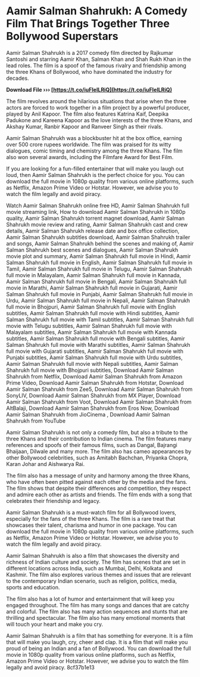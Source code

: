 
 
# Aamir Salman Shahrukh: A Comedy Film That Brings Together Three Bollywood Superstars
 
Aamir Salman Shahrukh is a 2017 comedy film directed by Rajkumar Santoshi and starring Aamir Khan, Salman Khan and Shah Rukh Khan in the lead roles. The film is a spoof of the famous rivalry and friendship among the three Khans of Bollywood, who have dominated the industry for decades.
 
**Download File ››› [https://t.co/iuFIelLRiQ](https://t.co/iuFIelLRiQ)**


 
The film revolves around the hilarious situations that arise when the three actors are forced to work together in a film project by a powerful producer, played by Anil Kapoor. The film also features Katrina Kaif, Deepika Padukone and Kareena Kapoor as the love interests of the three Khans, and Akshay Kumar, Ranbir Kapoor and Ranveer Singh as their rivals.
 
Aamir Salman Shahrukh was a blockbuster hit at the box office, earning over 500 crore rupees worldwide. The film was praised for its witty dialogues, comic timing and chemistry among the three Khans. The film also won several awards, including the Filmfare Award for Best Film.
 
If you are looking for a fun-filled entertainer that will make you laugh out loud, then Aamir Salman Shahrukh is the perfect choice for you. You can download the full movie in 1080p quality from various online platforms, such as Netflix, Amazon Prime Video or Hotstar. However, we advise you to watch the film legally and avoid piracy.
 
Watch Aamir Salman Shahrukh online free HD,  Aamir Salman Shahrukh full movie streaming link,  How to download Aamir Salman Shahrukh in 1080p quality,  Aamir Salman Shahrukh torrent magnet download,  Aamir Salman Shahrukh movie review and rating,  Aamir Salman Shahrukh cast and crew details,  Aamir Salman Shahrukh release date and box office collection,  Aamir Salman Shahrukh subtitles download,  Aamir Salman Shahrukh trailer and songs,  Aamir Salman Shahrukh behind the scenes and making of,  Aamir Salman Shahrukh best scenes and dialogues,  Aamir Salman Shahrukh movie plot and summary,  Aamir Salman Shahrukh full movie in Hindi,  Aamir Salman Shahrukh full movie in English,  Aamir Salman Shahrukh full movie in Tamil,  Aamir Salman Shahrukh full movie in Telugu,  Aamir Salman Shahrukh full movie in Malayalam,  Aamir Salman Shahrukh full movie in Kannada,  Aamir Salman Shahrukh full movie in Bengali,  Aamir Salman Shahrukh full movie in Marathi,  Aamir Salman Shahrukh full movie in Gujarati,  Aamir Salman Shahrukh full movie in Punjabi,  Aamir Salman Shahrukh full movie in Urdu,  Aamir Salman Shahrukh full movie in Nepali,  Aamir Salman Shahrukh full movie in Bhojpuri,  Aamir Salman Shahrukh full movie with English subtitles,  Aamir Salman Shahrukh full movie with Hindi subtitles,  Aamir Salman Shahrukh full movie with Tamil subtitles,  Aamir Salman Shahrukh full movie with Telugu subtitles,  Aamir Salman Shahrukh full movie with Malayalam subtitles,  Aamir Salman Shahrukh full movie with Kannada subtitles,  Aamir Salman Shahrukh full movie with Bengali subtitles,  Aamir Salman Shahrukh full movie with Marathi subtitles,  Aamir Salman Shahrukh full movie with Gujarati subtitles,  Aamir Salman Shahrukh full movie with Punjabi subtitles,  Aamir Salman Shahrukh full movie with Urdu subtitles,  Aamir Salman Shahrukh full movie with Nepali subtitles,  Aamir Salman Shahrukh full movie with Bhojpuri subtitles,  Download Aamir Salman Shahrukh from Netflix,  Download Aamir Salman Shahrukh from Amazon Prime Video,  Download Aamir Salman Shahrukh from Hotstar,  Download Aamir Salman Shahrukh from Zee5,  Download Aamir Salman Shahrukh from SonyLIV,  Download Aamir Salman Shahrukh from MX Player,  Download Aamir Salman Shahrukh from Voot,  Download Aamir Salman Shahrukh from AltBalaji,  Download Aamir Salman Shahrukh from Eros Now,  Download Aamir Salman Shahrukh from JioCinema ,  Download Aamir Salman Shahrukh from YouTube
  
Aamir Salman Shahrukh is not only a comedy film, but also a tribute to the three Khans and their contribution to Indian cinema. The film features many references and spoofs of their famous films, such as Dangal, Bajrangi Bhaijaan, Dilwale and many more. The film also has cameo appearances by other Bollywood celebrities, such as Amitabh Bachchan, Priyanka Chopra, Karan Johar and Aishwarya Rai.
 
The film also has a message of unity and harmony among the three Khans, who have often been pitted against each other by the media and the fans. The film shows that despite their differences and competition, they respect and admire each other as artists and friends. The film ends with a song that celebrates their friendship and legacy.
 
Aamir Salman Shahrukh is a must-watch film for all Bollywood lovers, especially for the fans of the three Khans. The film is a rare treat that showcases their talent, charisma and humor in one package. You can download the full movie in 1080p quality from various online platforms, such as Netflix, Amazon Prime Video or Hotstar. However, we advise you to watch the film legally and avoid piracy.
  
Aamir Salman Shahrukh is also a film that showcases the diversity and richness of Indian culture and society. The film has scenes that are set in different locations across India, such as Mumbai, Delhi, Kolkata and Kashmir. The film also explores various themes and issues that are relevant to the contemporary Indian scenario, such as religion, politics, media, sports and education.
 
The film also has a lot of humor and entertainment that will keep you engaged throughout. The film has many songs and dances that are catchy and colorful. The film also has many action sequences and stunts that are thrilling and spectacular. The film also has many emotional moments that will touch your heart and make you cry.
 
Aamir Salman Shahrukh is a film that has something for everyone. It is a film that will make you laugh, cry, cheer and clap. It is a film that will make you proud of being an Indian and a fan of Bollywood. You can download the full movie in 1080p quality from various online platforms, such as Netflix, Amazon Prime Video or Hotstar. However, we advise you to watch the film legally and avoid piracy.
 8cf37b1e13
 

